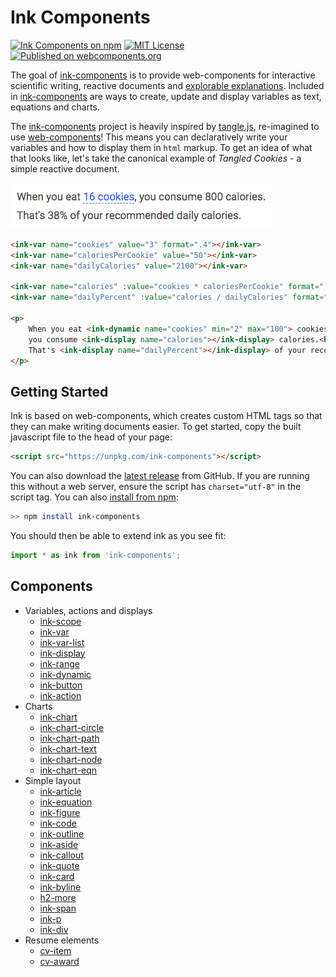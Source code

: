 # Ink Components

[![Ink Components on npm](https://img.shields.io/npm/v/ink-components.svg)](https://www.npmjs.com/package/ink-components)
[![MIT License](https://img.shields.io/badge/license-MIT-blue.svg)](https://github.com/rowanc1/ink-components/blob/master/LICENSE)
[![Published on webcomponents.org](https://img.shields.io/badge/webcomponents.org-published-blue.svg)](https://www.webcomponents.org/element/ink-components)


The goal of [ink-components](https://components.ink) is to provide web-components for interactive scientific writing, reactive documents and [explorable explanations](https://explorabl.es).
Included in [ink-components](https://components.ink) are ways to create, update and display variables as text, equations and charts.

The [ink-components](https://components.ink) project is heavily inspired by [tangle.js](http://worrydream.com/Tangle/guide.html), re-imagined to use [web-components](https://www.webcomponents.org/)!
This means you can declaratively write your variables and how to display them in `html` markup.
To get an idea of what that looks like, let's take the canonical example of *Tangled Cookies* - a simple reactive document.

![How many calories in that cookie?](images/tangle.gif)

```html
<ink-var name="cookies" value="3" format=".4"></ink-var>
<ink-var name="caloriesPerCookie" value="50"></ink-var>
<ink-var name="dailyCalories" value="2100"></ink-var>

<ink-var name="calories" :value="cookies * caloriesPerCookie" format=".0f"></ink-var>
<ink-var name="dailyPercent" :value="calories / dailyCalories" format=".0%"></ink-var>

<p>
    When you eat <ink-dynamic name="cookies" min="2" max="100"> cookies</ink-dynamic>,
    you consume <ink-display name="calories"></ink-display> calories.<br>
    That's <ink-display name="dailyPercent"></ink-display> of your recommended daily calories.
</p>
```

## Getting Started

Ink is based on web-components, which creates custom HTML tags so that they can make writing documents easier.
To get started, copy the built javascript file to the head of your page:

```html
<script src="https://unpkg.com/ink-components"></script>
```

You can also download the [latest release](https://github.com/ink-components/ink-components/releases) from GitHub. If you are running this without a web server, ensure the script has `charset="utf-8"` in the script tag. You can also [install from npm](https://www.npmjs.com/package/ink-components):

```bash
>> npm install ink-components
```

You should then be able to extend ink as you see fit:

```javascript
import * as ink from 'ink-components';
```

## Components

* Variables, actions and displays
    * [ink-scope](https://www.webcomponents.org/element/ink-components/elements/ink-scope)
    * [ink-var](https://www.webcomponents.org/element/ink-components/elements/ink-var)
    * [ink-var-list](https://www.webcomponents.org/element/ink-components/elements/ink-var-list)
    * [ink-display](https://www.webcomponents.org/element/ink-components/elements/ink-display)
    * [ink-range](https://www.webcomponents.org/element/ink-components/elements/ink-range)
    * [ink-dynamic](https://www.webcomponents.org/element/ink-components/elements/ink-dynamic)
    * [ink-button](https://www.webcomponents.org/element/ink-components/elements/ink-button)
    * [ink-action](https://www.webcomponents.org/element/ink-components/elements/ink-action)
* Charts
    * [ink-chart](https://www.webcomponents.org/element/ink-components/elements/ink-chart)
    * [ink-chart-circle](https://www.webcomponents.org/element/ink-components/elements/ink-chart-circle)
    * [ink-chart-path](https://www.webcomponents.org/element/ink-components/elements/ink-chart-path)
    * [ink-chart-text](https://www.webcomponents.org/element/ink-components/elements/ink-chart-text)
    * [ink-chart-node](https://www.webcomponents.org/element/ink-components/elements/ink-chart-node)
    * [ink-chart-eqn](https://www.webcomponents.org/element/ink-components/elements/ink-chart-eqn)
* Simple layout
    * [ink-article](https://www.webcomponents.org/element/ink-components/elements/ink-article)
    * [ink-equation](https://www.webcomponents.org/element/ink-components/elements/ink-equation)
    * [ink-figure](https://www.webcomponents.org/element/ink-components/elements/ink-figure)
    * [ink-code](https://www.webcomponents.org/element/ink-components/elements/ink-code)
    * [ink-outline](https://www.webcomponents.org/element/ink-components/elements/ink-outline)
    * [ink-aside](https://www.webcomponents.org/element/ink-components/elements/ink-aside)
    * [ink-callout](https://www.webcomponents.org/element/ink-components/elements/ink-callout)
    * [ink-quote](https://www.webcomponents.org/element/ink-components/elements/ink-quote)
    * [ink-card](https://www.webcomponents.org/element/ink-components/elements/ink-card)
    * [ink-byline](https://www.webcomponents.org/element/ink-components/elements/ink-byline)
    * [h2-more](https://www.webcomponents.org/element/ink-components/elements/h2-more)
    * [ink-span](https://www.webcomponents.org/element/ink-components/elements/ink-span)
    * [ink-p](https://www.webcomponents.org/element/ink-components/elements/ink-p)
    * [ink-div](https://www.webcomponents.org/element/ink-components/elements/ink-div)
* Resume elements
    * [cv-item](https://www.webcomponents.org/element/ink-components/elements/cv-item)
    * [cv-award](https://www.webcomponents.org/element/ink-components/elements/cv-award)

